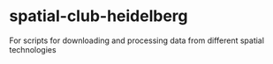 # spatial-club-heidelberg
For scripts for downloading and processing data from different spatial technologies
